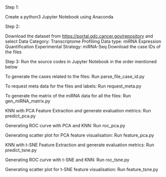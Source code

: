 Step 1: 

Create a python3 Jupyter Notebook using Anaconda

Step 2:

Download the dataset from https://portal.gdc.cancer.gov/repository and select
Data Category: Transcriptome Profiliing
Data type: miRNA Expression Quantification
Experimental Strategy: miRNA-Seq
Download the case IDs of the files

Step 3: Run the source codes in Jupyter Notebook in the order mentioned below

To generate the cases related to the files:
Run parse_file_case_id.py
		
To request meta data for the files and labels:
Run request_meta.py

To generate the matrix of the miRNA data for all the files:
Run gen_miRNA_matrix.py

KNN with PCA Feature Extraction and generate evaluation metrics:
Run predict_pca.py

Generating ROC curve with PCA and KNN:
Run roc_pca.py

Generating scatter plot for PCA feature visualisation:
Run feature_pca.py

KNN with t-SNE Feature Extraction and generate evaluation metrics:
Run predict_tsne.py

Generating ROC curve with t-SNE and KNN:
Run roc_tsne.py

Generating scatter plot for t-SNE feature visualisation:
Run feature_tsne.py
